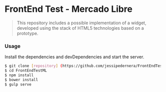 # FrontEnd Test - Mercado Libre

> This repository includes a possible implementation of a widget, developed
> using the stack of HTML5 technologies based on a prototype.


### Usage

Install the dependencies and devDependencies and start the server.
```sh
$ git clone [repository] (https://github.com/jessipedernera/FrontEndTestML.git)
$ cd FrontEndTestML
$ npm install
$ bower install
$ gulp serve
```
